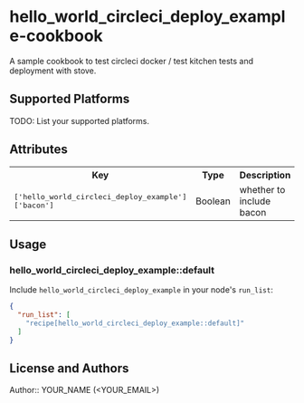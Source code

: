# hello_world_circleci_deploy_example-cookbook

A sample cookbook to test circleci docker / test kitchen tests and deployment with stove.

## Supported Platforms

TODO: List your supported platforms.

## Attributes

<table>
  <tr>
    <th>Key</th>
    <th>Type</th>
    <th>Description</th>
    <th>Default</th>
  </tr>
  <tr>
    <td><tt>['hello_world_circleci_deploy_example']['bacon']</tt></td>
    <td>Boolean</td>
    <td>whether to include bacon</td>
    <td><tt>true</tt></td>
  </tr>
</table>

## Usage

### hello_world_circleci_deploy_example::default

Include `hello_world_circleci_deploy_example` in your node's `run_list`:

```json
{
  "run_list": [
    "recipe[hello_world_circleci_deploy_example::default]"
  ]
}
```

## License and Authors

Author:: YOUR_NAME (<YOUR_EMAIL>)
